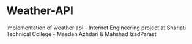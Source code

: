 # Weather-API
Implementation of weather api - Internet Engineering project at Shariati Technical College - Maedeh Azhdari &amp; Mahshad IzadParast
